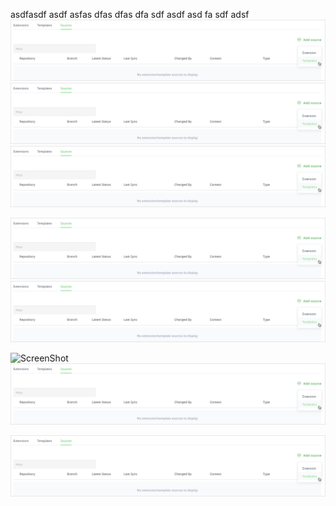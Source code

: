 asdfasdf
asdf
asfas
dfas
dfas
dfa
sdf
asdf
asd
fa
sdf
adsf
<img src='https://raw.githubusercontent.com/RjSH1/resources_test/master/add_template_source_6.png' width="600">
<img src='add_template_source_6.png' width="800">
<img src='./add_template_source_6.png' width="800"/>

![test](https://github.com/RjSH1/resources_test/blob/master/add_template_source_6.png)
![test](./add_template_source_6.png)

![ScreenShot](https://raw.github.com/RjSH1/resources_test/blob/master/add_template_source_6.png)
![ScreenShot](https://github.com/RjSH1/resources_test/blob/009d6921c159be6ca6e7e54321f7351727de7c6a/add_template_source_6.png)

![ScreenShot](https://raw.githubusercontent.com/RjSH1/resources_test/master/add_template_source_6.png)


